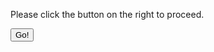 Please click the button on the right to proceed.

<p class="pull-right">
<button>
Go!

</button>
</p>
